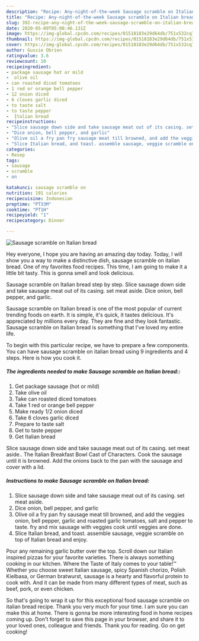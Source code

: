 ```yaml
---
description: "Recipe: Any-night-of-the-week Sausage scramble on Italian bread"
title: "Recipe: Any-night-of-the-week Sausage scramble on Italian bread"
slug: 392-recipe-any-night-of-the-week-sausage-scramble-on-italian-bread
date: 2020-05-09T05:08:46.131Z
image: https://img-global.cpcdn.com/recipes/01518183e29d64db/751x532cq70/sausage-scramble-on-italian-bread-recipe-main-photo.jpg
thumbnail: https://img-global.cpcdn.com/recipes/01518183e29d64db/751x532cq70/sausage-scramble-on-italian-bread-recipe-main-photo.jpg
cover: https://img-global.cpcdn.com/recipes/01518183e29d64db/751x532cq70/sausage-scramble-on-italian-bread-recipe-main-photo.jpg
author: Gussie Obrien
ratingvalue: 3.6
reviewcount: 10
recipeingredient:
- package sausage hot or mild
-  olive oil
- can roasted diced tomatoes
- 1 red or orange bell pepper
- 12 onion diced
- 6 cloves garlic diced
- to taste salt
- to taste pepper
-  Italian bread
recipeinstructions:
- "Slice sausage down side and take sausage meat out of its casing. set meat aside."
- "Dice onion, bell pepper, and garlic"
- "Olive oil a fry pan fry sausage meat till browned, and add the veggies onion, bell pepper, garlic and roasted garlic tomatoes, salt and pepper to taste. fry and mix sausage with veggies cook until veggies are done."
- "Slice Italian bread, and toast. assemble sausage, veggie scramble on top of Italian bread and enjoy."
categories:
- Resep
tags:
- sausage
- scramble
- on

katakunci: sausage scramble on
nutrition: 191 calories
recipecuisine: Indonesian
preptime: "PT33M"
cooktime: "PT1H"
recipeyield: "1"
recipecategory: Dinner

---
```



![Sausage scramble on Italian bread](https://img-global.cpcdn.com/recipes/01518183e29d64db/751x532cq70/sausage-scramble-on-italian-bread-recipe-main-photo.jpg)

Hey everyone, I hope you are having an amazing day today. Today, I will show you a way to make a distinctive dish, sausage scramble on italian bread. One of my favorites food recipes. This time, I am going to make it a little bit tasty. This is gonna smell and look delicious.

Sausage scramble on Italian bread step by step. Slice sausage down side and take sausage meat out of its casing. set meat aside. Dice onion, bell pepper, and garlic.

Sausage scramble on Italian bread is one of the most popular of current trending foods on earth. It is simple, it's quick, it tastes delicious. It's appreciated by millions every day. They are fine and they look fantastic. Sausage scramble on Italian bread is something that I've loved my entire life.


To begin with this particular recipe, we have to prepare a few components. You can have sausage scramble on italian bread using 9 ingredients and 4 steps. Here is how you cook it.

##### The ingredients needed to make Sausage scramble on Italian bread::

1. Get package sausage (hot or mild)
1. Take  olive oil
1. Take can roasted diced tomatoes
1. Take 1 red or orange bell pepper
1. Make ready 1/2 onion diced
1. Take 6 cloves garlic diced
1. Prepare to taste salt
1. Get to taste pepper
1. Get  Italian bread


Slice sausage down side and take sausage meat out of its casing. set meat aside.. The Italian Breakfast Bowl Cast of Characters. Cook the sausage until it is browned. Add the onions back to the pan with the sausage and cover with a lid. 

##### Instructions to make Sausage scramble on Italian bread:

1. Slice sausage down side and take sausage meat out of its casing. set meat aside.
1. Dice onion, bell pepper, and garlic
1. Olive oil a fry pan fry sausage meat till browned, and add the veggies onion, bell pepper, garlic and roasted garlic tomatoes, salt and pepper to taste. fry and mix sausage with veggies cook until veggies are done.
1. Slice Italian bread, and toast. assemble sausage, veggie scramble on top of Italian bread and enjoy.


Pour any remaining garlic butter over the top. Scroll down our Italian inspired pizzas for your favorite varieties. There is always something cooking in our kitchen. Where the Taste of Italy comes to your table!™ Whether you choose sweet Italian sausage, spicy Spanish chorizo, Polish Kielbasa, or German bratwurst, sausage is a hearty and flavorful protein to cook with. And it can be made from many different types of meat, such as beef, pork, or even chicken. 

So that's going to wrap it up for this exceptional food sausage scramble on italian bread recipe. Thank you very much for your time. I am sure you can make this at home. There is gonna be more interesting food in home recipes coming up. Don't forget to save this page in your browser, and share it to your loved ones, colleague and friends. Thank you for reading. Go on get cooking!
